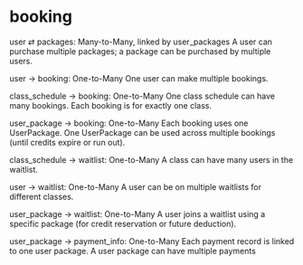 # booking

user ⇄ packages:
Many-to-Many, linked by user_packages
A user can purchase multiple packages; a package can be purchased by multiple users.

user → booking:
One-to-Many
One user can make multiple bookings.

class_schedule → booking:
One-to-Many
One class schedule can have many bookings.
Each booking is for exactly one class.

user_package → booking:
One-to-Many
Each booking uses one UserPackage.
One UserPackage can be used across multiple bookings (until credits expire or run out).

class_schedule → waitlist:
One-to-Many
A class can have many users in the waitlist.

user → waitlist:
One-to-Many
A user can be on multiple waitlists for different classes.

user_package → waitlist:
One-to-Many
A user joins a waitlist using a specific package (for credit reservation or future deduction).

user_package → payment_info:
One-to-Many
Each payment record is linked to one user package.
A user package can have multiple payments
